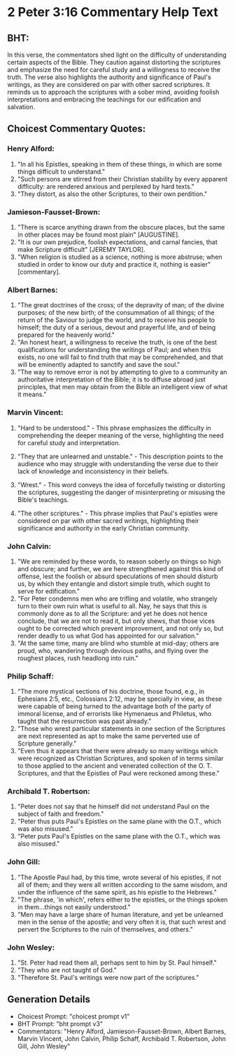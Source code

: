 # 2 Peter 3:16 Commentary Help Text

## BHT:
In this verse, the commentators shed light on the difficulty of understanding certain aspects of the Bible. They caution against distorting the scriptures and emphasize the need for careful study and a willingness to receive the truth. The verse also highlights the authority and significance of Paul's writings, as they are considered on par with other sacred scriptures. It reminds us to approach the scriptures with a sober mind, avoiding foolish interpretations and embracing the teachings for our edification and salvation.

## Choicest Commentary Quotes:
### Henry Alford:
1. "In all his Epistles, speaking in them of these things, in which are some things difficult to understand." 
2. "Such persons are stirred from their Christian stability by every apparent difficulty: are rendered anxious and perplexed by hard texts."
3. "They distort, as also the other Scriptures, to their own perdition."

### Jamieson-Fausset-Brown:
1. "There is scarce anything drawn from the obscure places, but the same in other places may be found most plain" [AUGUSTINE].
2. "It is our own prejudice, foolish expectations, and carnal fancies, that make Scripture difficult" [JEREMY TAYLOR].
3. "When religion is studied as a science, nothing is more abstruse; when studied in order to know our duty and practice it, nothing is easier" [commentary].

### Albert Barnes:
1. "The great doctrines of the cross; of the depravity of man; of the divine purposes; of the new birth; of the consummation of all things; of the return of the Saviour to judge the world, and to receive his people to himself; the duty of a serious, devout and prayerful life, and of being prepared for the heavenly world."
2. "An honest heart, a willingness to receive the truth, is one of the best qualifications for understanding the writings of Paul; and when this exists, no one will fail to find truth that may be comprehended, and that will be eminently adapted to sanctify and save the soul."
3. "The way to remove error is not by attempting to give to a community an authoritative interpretation of the Bible; it is to diffuse abroad just principles, that men may obtain from the Bible an intelligent view of what it means."

### Marvin Vincent:
1. "Hard to be understood." - This phrase emphasizes the difficulty in comprehending the deeper meaning of the verse, highlighting the need for careful study and interpretation.

2. "They that are unlearned and unstable." - This description points to the audience who may struggle with understanding the verse due to their lack of knowledge and inconsistency in their beliefs.

3. "Wrest." - This word conveys the idea of forcefully twisting or distorting the scriptures, suggesting the danger of misinterpreting or misusing the Bible's teachings.

4. "The other scriptures." - This phrase implies that Paul's epistles were considered on par with other sacred writings, highlighting their significance and authority in the early Christian community.

### John Calvin:
1. "We are reminded by these words, to reason soberly on things so high and obscure; and further, we are here strengthened against this kind of offense, lest the foolish or absurd speculations of men should disturb us, by which they entangle and distort simple truth, which ought to serve for edification."
2. "For Peter condemns men who are trifling and volatile, who strangely turn to their own ruin what is useful to all. Nay, he says that this is commonly done as to all the Scripture: and yet he does not hence conclude, that we are not to read it, but only shews, that those vices ought to be corrected which prevent improvement, and not only so, but render deadly to us what God has appointed for our salvation."
3. "At the same time, many are blind who stumble at mid-day; others are proud, who, wandering through devious paths, and flying over the roughest places, rush headlong into ruin."

### Philip Schaff:
1. "The more mystical sections of his doctrine, those found, e.g., in Ephesians 2:5, etc., Colossians 2:12, may be specially in view, as these were capable of being turned to the advantage both of the party of immoral license, and of errorists like Hymenaeus and Philetus, who taught that the resurrection was past already." 
2. "Those who wrest particular statements in one section of the Scriptures are next represented as apt to make the same perverted use of Scripture generally."
3. "Even thus it appears that there were already so many writings which were recognized as Christian Scriptures, and spoken of in terms similar to those applied to the ancient and venerated collection of the O. T. Scriptures, and that the Epistles of Paul were reckoned among these."

### Archibald T. Robertson:
1. "Peter does not say that he himself did not understand Paul on the subject of faith and freedom."
2. "Peter thus puts Paul's Epistles on the same plane with the O.T., which was also misused."
3. "Peter puts Paul's Epistles on the same plane with the O.T., which was also misused."

### John Gill:
1. "The Apostle Paul had, by this time, wrote several of his epistles, if not all of them; and they were all written according to the same wisdom, and under the influence of the same spirit, as his epistle to the Hebrews."
2. "The phrase, 'in which', refers either to the epistles, or the things spoken in them...things not easily understood."
3. "Men may have a large share of human literature, and yet be unlearned men in the sense of the apostle; and very often it is, that such wrest and pervert the Scriptures to the ruin of themselves, and others."

### John Wesley:
1. "St. Peter had read them all, perhaps sent to him by St. Paul himself."
2. "They who are not taught of God."
3. "Therefore St. Paul's writings were now part of the scriptures."


## Generation Details
- Choicest Prompt: "choicest prompt v1"
- BHT Prompt: "bht prompt v3"
- Commentators: "Henry Alford, Jamieson-Fausset-Brown, Albert Barnes, Marvin Vincent, John Calvin, Philip Schaff, Archibald T. Robertson, John Gill, John Wesley"
